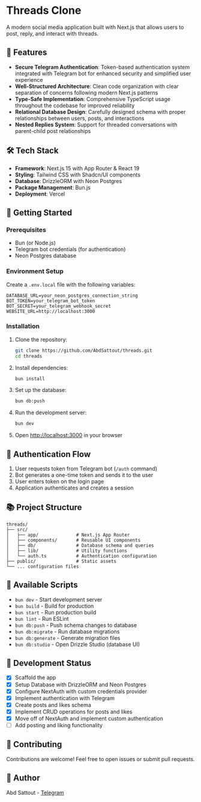 # Threads Clone

A modern social media application built with Next.js that allows users to post, reply, and interact with threads.

## 🚀 Features

- **Secure Telegram Authentication**: Token-based authentication system integrated with Telegram bot for enhanced security and simplified user experience
- **Well-Structured Architecture**: Clean code organization with clear separation of concerns following modern Next.js patterns
- **Type-Safe Implementation**: Comprehensive TypeScript usage throughout the codebase for improved reliability
- **Relational Database Design**: Carefully designed schema with proper relationships between users, posts, and interactions
- **Nested Replies System**: Support for threaded conversations with parent-child post relationships

## 🛠️ Tech Stack

- **Framework**: Next.js 15 with App Router & React 19
- **Styling**: Tailwind CSS with Shadcn/UI components
- **Database**: DrizzleORM with Neon Postgres
- **Package Management**: Bun.js
- **Deployment**: Vercel

## 🔧 Getting Started

### Prerequisites

- Bun (or Node.js)
- Telegram bot credentials (for authentication)
- Neon Postgres database

### Environment Setup

Create a `.env.local` file with the following variables:

```
DATABASE_URL=your_neon_postgres_connection_string
BOT_TOKEN=your_telegram_bot_token
BOT_SECRET=your_telegram_webhook_secret
WEBSITE_URL=http://localhost:3000
```

### Installation

1. Clone the repository:
   ```bash
   git clone https://github.com/AbdSattout/threads.git
   cd threads
   ```

2. Install dependencies:
   ```bash
   bun install
   ```

3. Set up the database:
   ```bash
   bun db:push
   ```

4. Run the development server:
   ```bash
   bun dev
   ```

5. Open [http://localhost:3000](http://localhost:3000) in your browser

## 📱 Authentication Flow

1. User requests token from Telegram bot (`/auth` command)
2. Bot generates a one-time token and sends it to the user
3. User enters token on the login page
4. Application authenticates and creates a session

## 📚 Project Structure

```
threads/
├── src/
│   ├── app/              # Next.js App Router
│   ├── components/       # Reusable UI components
│   ├── db/               # Database schema and queries
│   ├── lib/              # Utility functions
│   └── auth.ts           # Authentication configuration
├── public/               # Static assets
└── ... configuration files
```

## 🧰 Available Scripts

- `bun dev` - Start development server
- `bun build` - Build for production
- `bun start` - Run production build
- `bun lint` - Run ESLint
- `bun db:push` - Push schema changes to database
- `bun db:migrate` - Run database migrations
- `bun db:generate` - Generate migration files
- `bun db:studio` - Open Drizzle Studio (database UI)

## 📝 Development Status

- [x] Scaffold the app
- [x] Setup Database with DrizzleORM and Neon Postgres
- [x] Configure NextAuth with custom credentials provider
- [x] Implement authentication with Telegram
- [x] Create posts and likes schema
- [x] Implement CRUD operations for posts and likes
- [x] Move off of NextAuth and implement custom authentication
- [ ] Add posting and liking functionality

## 🤝 Contributing

Contributions are welcome! Feel free to open issues or submit pull requests.

## 👤 Author

Abd Sattout - [Telegram](https://t.me/AbdSattout)
